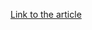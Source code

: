 [Link to the article](https://www.cisa.gov/news-events/alerts/2025/01/13/cisa-adds-two-known-exploited-vulnerabilities-catalog)

